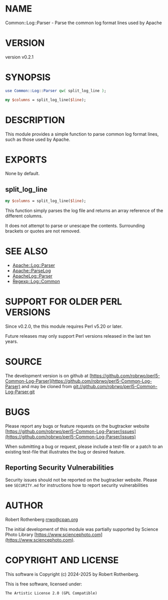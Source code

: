 # NAME

Common::Log::Parser - Parse the common log format lines used by Apache

# VERSION

version v0.2.1

# SYNOPSIS

```perl
use Common::Log::Parser qw( split_log_line );

my $columns = split_log_line($line);
```

# DESCRIPTION

This module provides a simple function to parse common log format lines, such as those used by Apache.

# EXPORTS

None by default.

## split\_log\_line

```perl
my $columns = split_log_line($line);
```

This function simply parses the log file and returns an array reference of the different columns.

It does not attempt to parse or unescape the contents. Surrounding brackets or quotes are not removed.

# SEE ALSO

- [Apache::Log::Parser](https://metacpan.org/pod/Apache%3A%3ALog%3A%3AParser)
- [Apache::ParseLog](https://metacpan.org/pod/Apache%3A%3AParseLog)
- [ApacheLog::Parser](https://metacpan.org/pod/ApacheLog%3A%3AParser)
- [Regexp::Log::Common](https://metacpan.org/pod/Regexp%3A%3ALog%3A%3ACommon)

# SUPPORT FOR OLDER PERL VERSIONS

Since v0.2.0, the this module requires Perl v5.20 or later.

Future releases may only support Perl versions released in the last ten years.

# SOURCE

The development version is on github at [https://github.com/robrwo/perl5-Common-Log-Parser](https://github.com/robrwo/perl5-Common-Log-Parser)
and may be cloned from [git://github.com/robrwo/perl5-Common-Log-Parser.git](git://github.com/robrwo/perl5-Common-Log-Parser.git)

# BUGS

Please report any bugs or feature requests on the bugtracker website
[https://github.com/robrwo/perl5-Common-Log-Parser/issues](https://github.com/robrwo/perl5-Common-Log-Parser/issues)

When submitting a bug or request, please include a test-file or a
patch to an existing test-file that illustrates the bug or desired
feature.

## Reporting Security Vulnerabilities

Security issues should not be reported on the bugtracker website. Please see `SECURITY.md` for instructions how to
report security vulnerabilities

# AUTHOR

Robert Rothenberg <rrwo@cpan.org>

The initial development of this module was partially supported by Science Photo Library [https://www.sciencephoto.com](https://www.sciencephoto.com).

# COPYRIGHT AND LICENSE

This software is Copyright (c) 2024-2025 by Robert Rothenberg.

This is free software, licensed under:

```
The Artistic License 2.0 (GPL Compatible)
```
